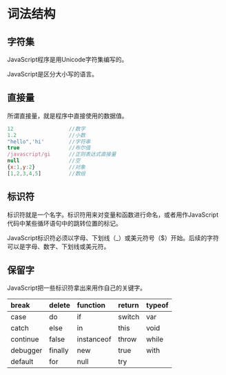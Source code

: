# 词法结构

## 字符集

JavaScript程序是用Unicode字符集编写的。

JavaScript是区分大小写的语言。

## 直接量

所谓直接量，就是程序中直接使用的数据值。

```javascript
12					//数字
1.2					//小数
"hello",'hi'		//字符串
true				//布尔值
/javascript/gi		//正则表达式直接量
null				//空
{x:1,y:2}			//对象
[1,2,3,4,5]			//数组
```

## 标识符

标识符就是一个名字。标识符用来对变量和函数进行命名，或者用作JavaScript代码中某些循环语句中的跳转位置的标记。

JavaScript标识符必须以字母、下划线（_）或美元符号（$）开始。后续的字符可以是字母、数字、下划线或美元符。

## 保留字

JavaScript把一些标识符拿出来用作自己的关键字。

| break    | delete  | function   | return | typeof |
| :------- | :------ | :--------- | :----- | :----- |
| case     | do      | if         | switch | var    |
| catch    | else    | in         | this   | void   |
| continue | false   | instanceof | throw  | while  |
| debugger | finally | new        | true   | with   |
| default  | for     | null       | try    |        |

